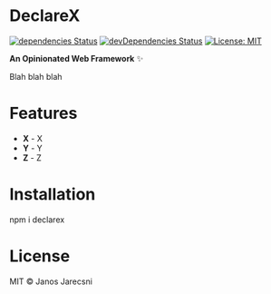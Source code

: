 # DeclareX

[![dependencies Status](https://david-dm.org/jarecsni/declarex/status.svg)](https://david-dm.org/jarecsni/declarex) [![devDependencies Status](https://david-dm.org/jarecsni/declarex/dev-status.svg)](https://david-dm.org/jarecsni/declarex?type=dev) [![License: MIT](https://img.shields.io/badge/License-MIT-blue.svg)](https://opensource.org/licenses/MIT)

**An Opinionated Web Framework** ✨

Blah blah blah

# Features

* **X** - X
* **Y** - Y
* **Z** - Z

# Installation
npm i declarex

# License
MIT © Janos Jarecsni
